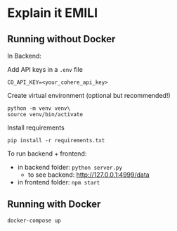 # Explain it EMILI

## Running without Docker
In Backend:

Add API keys in a `.env` file
```
CO_API_KEY=<your_cohere_api_key>
```

Create virtual environment (optional but recommended!)
```
python -m venv venv\
source venv/bin/activate
```

Install requirements
```
pip install -r requirements.txt
```

To run backend + frontend:
- in backend folder: ```python server.py```
    - to see backend: http://127.0.0.1:4999/data
- in frontend folder: ```npm start```


## Running with Docker

```
docker-compose up
```
